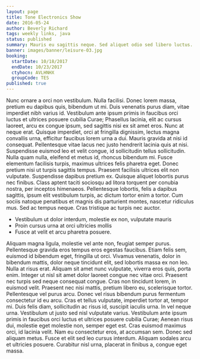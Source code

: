 ```yaml
---
layout: page
title: Tone Electronics Show
date: 2016-05-24
author: Beverly Richard
tags: weekly links, java
status: published
summary: Mauris eu sagittis neque. Sed aliquet odio sed libero luctus.
banner: images/banner/leisure-03.jpg
booking:
  startDate: 10/18/2017
  endDate: 10/23/2017
  ctyhocn: AVLHNHX
  groupCode: TES
published: true
---
```

Nunc ornare a orci non vestibulum. Nulla facilisi. Donec lorem massa, pretium eu dapibus quis, bibendum ut mi. Duis venenatis purus diam, vitae imperdiet nibh varius id. Vestibulum ante ipsum primis in faucibus orci luctus et ultrices posuere cubilia Curae; Phasellus lacinia, elit ac cursus laoreet, arcu ex congue ipsum, sed sagittis nisi ex sit amet eros. Nunc at neque erat. Quisque imperdiet, orci at fringilla dignissim, lectus magna convallis urna, efficitur faucibus lorem urna a dui. Mauris gravida at nisi id consequat. Pellentesque vitae lacus nec justo hendrerit lacinia quis at nisi. Suspendisse euismod leo et velit congue, id sollicitudin tellus sollicitudin. Nulla quam nulla, eleifend et metus id, rhoncus bibendum mi. Fusce elementum facilisis turpis, maximus ultrices felis pharetra eget. Donec pretium nisi ut turpis sagittis tempus.
Praesent facilisis ultrices elit non vulputate. Suspendisse dapibus pretium ex. Quisque aliquet lobortis purus nec finibus. Class aptent taciti sociosqu ad litora torquent per conubia nostra, per inceptos himenaeos. Pellentesque lobortis, felis a dapibus sagittis, ipsum elit vestibulum turpis, ac dictum tortor enim a tortor. Cum sociis natoque penatibus et magnis dis parturient montes, nascetur ridiculus mus. Sed ac tempus neque. Cras tristique ac turpis nec auctor.

* Vestibulum ut dolor interdum, molestie ex non, vulputate mauris
* Proin cursus urna at orci ultricies mollis
* Fusce at velit et arcu pharetra posuere.

Aliquam magna ligula, molestie vel ante non, feugiat semper purus. Pellentesque gravida eros tempus eros egestas faucibus. Etiam felis sem, euismod id bibendum eget, fringilla ut orci. Vivamus venenatis, dolor in bibendum mattis, dolor neque tincidunt elit, sed lobortis massa ex non leo. Nulla at risus erat. Aliquam sit amet nunc vulputate, viverra eros quis, porta enim. Integer ut nisl sit amet dolor laoreet congue nec vitae orci. Praesent nec turpis sed neque consequat congue.
Cras non tincidunt lorem, in euismod velit. Praesent nec nisi mattis, pretium libero eu, scelerisque tortor. Pellentesque vel purus arcu. Donec vel risus bibendum purus fermentum consectetur id eu arcu. Cras et tellus vulputate, imperdiet tortor at, tempor mi. Duis felis diam, sollicitudin ac risus id, suscipit iaculis urna. In vel neque urna. Vestibulum ut justo sed nisl vulputate varius. Vestibulum ante ipsum primis in faucibus orci luctus et ultrices posuere cubilia Curae; Aenean risus dui, molestie eget molestie non, semper eget est. Cras euismod maximus orci, id lacinia velit. Nam eu consectetur eros, at accumsan sem. Donec sed aliquam metus. Fusce et elit sed leo cursus interdum. Aliquam sodales arcu et ultricies posuere. Curabitur nisl urna, placerat in finibus a, congue eget massa.
